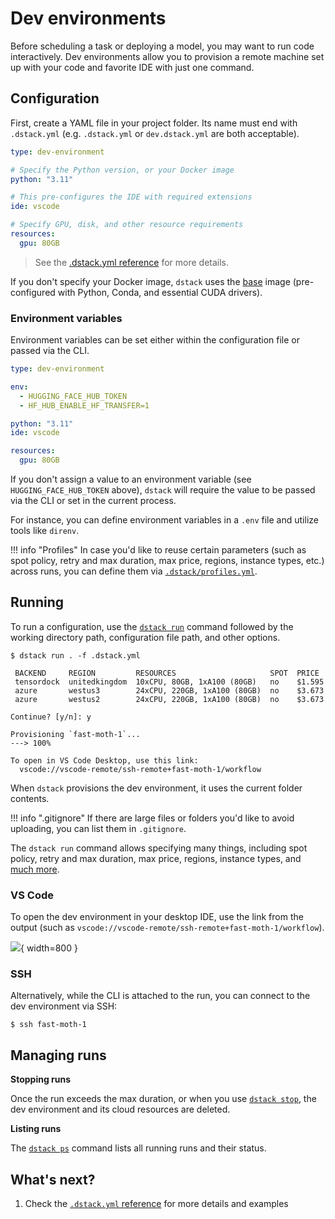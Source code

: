 # Dev environments

Before scheduling a task or deploying a model, you may want to run code interactively. Dev environments allow you to
provision a remote machine set up with your code and favorite IDE with just one command.

## Configuration

First, create a YAML file in your project folder. Its name must end with `.dstack.yml` (e.g. `.dstack.yml` or `dev.dstack.yml` are
both acceptable).

<div editor-title=".dstack.yml"> 

```yaml
type: dev-environment

# Specify the Python version, or your Docker image
python: "3.11"

# This pre-configures the IDE with required extensions
ide: vscode

# Specify GPU, disk, and other resource requirements
resources:
  gpu: 80GB
```

</div>

> See the [.dstack.yml reference](../reference/dstack.yml/dev-environment.md) for more details.

If you don't specify your Docker image, `dstack` uses the [base](https://hub.docker.com/r/dstackai/base/tags) image
(pre-configured with Python, Conda, and essential CUDA drivers).

### Environment variables

Environment variables can be set either within the configuration file or passed via the CLI.

```yaml
type: dev-environment

env:
  - HUGGING_FACE_HUB_TOKEN
  - HF_HUB_ENABLE_HF_TRANSFER=1

python: "3.11"
ide: vscode

resources:
  gpu: 80GB
```

If you don't assign a value to an environment variable (see `HUGGING_FACE_HUB_TOKEN` above), 
`dstack` will require the value to be passed via the CLI or set in the current process.

For instance, you can define environment variables in a `.env` file and utilize tools like `direnv`.

!!! info "Profiles"
    In case you'd like to reuse certain parameters (such as spot policy, retry and max duration,
    max price, regions, instance types, etc.) across runs, you can define them via [`.dstack/profiles.yml`](../reference/profiles.yml.md).

## Running

To run a configuration, use the [`dstack run`](../reference/cli/index.md#dstack-run) command followed by the working directory path, 
configuration file path, and other options.

<div class="termy">

```shell
$ dstack run . -f .dstack.yml

 BACKEND     REGION         RESOURCES                     SPOT  PRICE
 tensordock  unitedkingdom  10xCPU, 80GB, 1xA100 (80GB)   no    $1.595
 azure       westus3        24xCPU, 220GB, 1xA100 (80GB)  no    $3.673
 azure       westus2        24xCPU, 220GB, 1xA100 (80GB)  no    $3.673
 
Continue? [y/n]: y

Provisioning `fast-moth-1`...
---> 100%

To open in VS Code Desktop, use this link:
  vscode://vscode-remote/ssh-remote+fast-moth-1/workflow
```

</div>

When `dstack` provisions the dev environment, it uses the current folder contents.

!!! info ".gitignore"
    If there are large files or folders you'd like to avoid uploading, 
    you can list them in `.gitignore`.

The `dstack run` command allows specifying many things, including spot policy, retry and max duration, 
max price, regions, instance types, and [much more](../reference/cli/index.md#dstack-run).

### VS Code

To open the dev environment in your desktop IDE, use the link from the output 
(such as `vscode://vscode-remote/ssh-remote+fast-moth-1/workflow`).

![](../../assets/images/dstack-vscode-jupyter.png){ width=800 }

### SSH

Alternatively, while the CLI is attached to the run, you can connect to the dev environment via SSH:

<div class="termy">

```shell
$ ssh fast-moth-1
```

</div>

## Managing runs

**Stopping runs**

Once the run exceeds the max duration,
or when you use [`dstack stop`](../reference/cli/index.md#dstack-stop), 
the dev environment and its cloud resources are deleted.

**Listing runs**

The [`dstack ps`](../reference/cli/index.md#dstack-ps) command lists all running runs and their status.

[//]: # (TODO: Mention `dstack logs` and `dstack logs -d`)

## What's next?

1. Check the [`.dstack.yml` reference](../reference/dstack.yml/dev-environment.md) for more details and examples